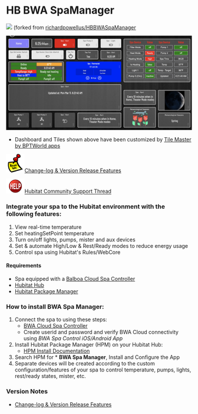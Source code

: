 # HB BWA SpaManager 
<img src="https://raw.githubusercontent.com/KurtSanders/HBBWASpaManager/master/images/hot-tub.png" width="50"> (forked from [richardpowellus/HBBWASpaManager](https://github.com/richardpowellus/HBBWASpaManager)

<img src="https://raw.githubusercontent.com/KurtSanders/HBBWASpaManager/master/images/HE dashboard-1.jpg">

* Dashboard and Tiles shown above have been customized by [Tile Master by BPTWorld apps](https://community.hubitat.com/t/release-tile-master-display-multiple-devices-that-can-be-controlled-from-the-tile/23140)

<img src="https://raw.githubusercontent.com/KurtSanders/HBBWASpaManager/master/images/readme.png" width="50">[Change-log & Version Release Features](https://github.com/KurtSanders/HBBWASpaManager/wiki/Features-by-Version)

<img src="https://raw.githubusercontent.com/KurtSanders/HBBWASpaManager/master/images/Help-Logo.png" width="50">[Hubitat Community Support Thread](https://community.hubitat.com/t/release-hb-bwa-spamanager/128842)

### Integrate your spa to the Hubitat environment with the following features:
1. View real-time temperature
2. Set heatingSetPoint temperature
2. Turn on/off lights, pumps, mister and aux devices
3. Set & automate High/Low & Rest/Ready modes to reduce energy usage
4. Control spa using Hubitat's Rules/WebCore

#### Requirements
- Spa equipped with a [Balboa Cloud Spa Controller](https://www.balboawatergroup.com/bwa)
- [Hubitat Hub](https://hubitat.com/)
- [Hubitat Package Manager](https://hubitatpackagemanager.hubitatcommunity.com/)

### How to install BWA Spa Manager:
1. Connect the spa to using these steps: 
	* [BWA Cloud Spa Controller](https://www.balboawatergroup.com/getdoc.cfm?id=1623)
	* Create userid and password and verify BWA Cloud connectivity using *BWA Spa Control iOS/Android App*
2. Install Hubitat Package Manager (HPM) on your Hubitat Hub: 
	* [HPM Install Documentation](https://hubitatpackagemanager.hubitatcommunity.com/)
3. Search HPM for * **BWA Spa Manager**, Install and Configure the App
4. Separate devices will be created according to the custom configuration/features of your spa to control temperature, pumps, lights, rest/ready states, mister, etc.  

### Version Notes

* [Change-log & Version Release Features](https://github.com/KurtSanders/HBBWASpaManager/wiki/Features-by-Version)
